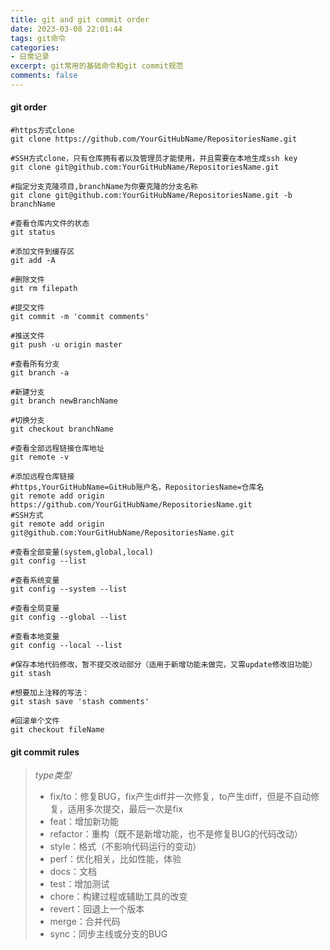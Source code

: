 ```yaml
---
title: git and git commit order
date: 2023-03-08 22:01:44
tags: git命令
categories:
- 日常记录
excerpt: git常用的基础命令和git commit规范
comments: false
---
```

#### git order
```shell
#https方式clone
git clone https://github.com/YourGitHubName/RepositoriesName.git

#SSH方式clone，只有仓库拥有者以及管理员才能使用，并且需要在本地生成ssh key
git clone git@github.com:YourGitHubName/RepositoriesName.git

#指定分支克隆项目,branchName为你要克隆的分支名称
git clone git@github.com:YourGitHubName/RepositoriesName.git -b branchName

#查看仓库内文件的状态
git status

#添加文件到缓存区
git add -A

#删除文件
git rm filepath

#提交文件
git commit -m 'commit comments'

#推送文件
git push -u origin master

#查看所有分支
git branch -a

#新建分支
git branch newBranchName

#切换分支
git checkout branchName

#查看全部远程链接仓库地址
git remote -v

#添加远程仓库链接
#https,YourGitHubName=GitHub账户名，RepositoriesName=仓库名
git remote add origin https://github.com/YourGitHubName/RepositoriesName.git
#SSH方式
git remote add origin git@github.com:YourGitHubName/RepositoriesName.git

#查看全部变量(system,global,local)
git config --list

#查看系统变量
git config --system --list

#查看全局变量
git config --global --list

#查看本地变量
git config --local --list

#保存本地代码修改，暂不提交改动部分（适用于新增功能未做完，又需update修改旧功能）
git stash

#想要加上注释的写法：
git stash save 'stash comments'

#回滚单个文件
git checkout fileName
```

#### git commit rules
> *type类型*
> + fix/to：修复BUG，fix产生diff并一次修复，to产生diff，但是不自动修复，适用多次提交，最后一次是fix
> + feat：增加新功能
> + refactor：重构（既不是新增功能，也不是修复BUG的代码改动）
> + style：格式（不影响代码运行的变动）
> + perf：优化相关，比如性能，体验
> + docs：文档
> + test：增加测试
> + chore：构建过程或辅助工具的改变
> + revert：回退上一个版本
> + merge：合并代码
> + sync：同步主线或分支的BUG
> 

